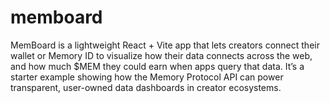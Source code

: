 # memboard
MemBoard is a lightweight React + Vite app that lets creators connect their wallet or Memory ID to visualize how their data connects across the web, and how much $MEM they could earn when apps query that data. It’s a starter example showing how the Memory Protocol API can power transparent, user-owned data dashboards in creator ecosystems.
